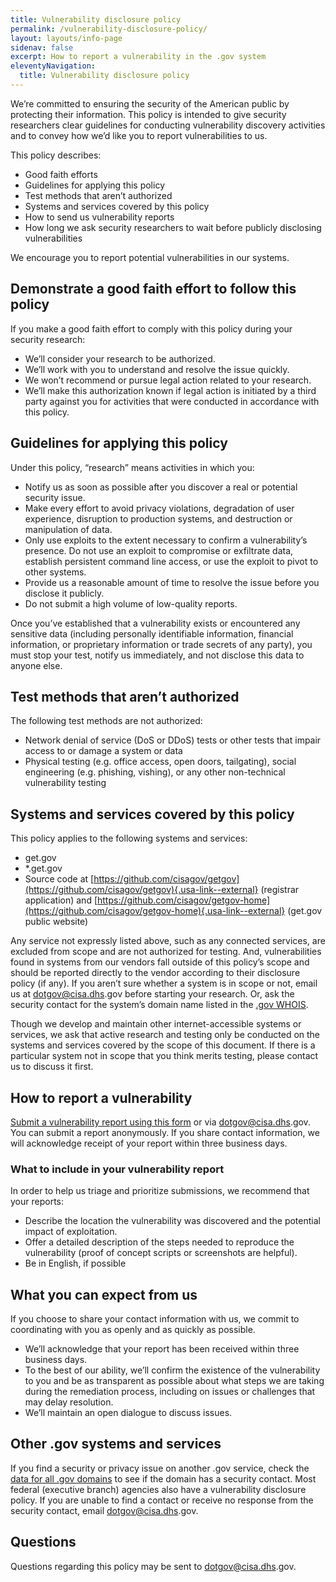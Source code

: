 ```yaml
---
title: Vulnerability disclosure policy
permalink: /vulnerability-disclosure-policy/
layout: layouts/info-page
sidenav: false
excerpt: How to report a vulnerability in the .gov system
eleventyNavigation:
  title: Vulnerability disclosure policy
---
```

  

We’re committed to ensuring the security of the American public by protecting their information. This policy is intended to give security researchers clear guidelines for conducting vulnerability discovery activities and to convey how we’d like you to report vulnerabilities to us.

This policy describes:
- Good faith efforts 
- Guidelines for applying this policy
- Test methods that aren’t authorized
- Systems and services covered by this policy
- How to send us vulnerability reports
- How long we ask security researchers to wait before publicly disclosing vulnerabilities

We encourage you to report potential vulnerabilities in our systems.

## Demonstrate a good faith effort to follow this policy

If you make a good faith effort to comply with this policy during your security research:
- We’ll consider your research to be authorized.
- We’ll work with you to understand and resolve the issue quickly. 
- We won’t recommend or pursue legal action related to your research. 
- We’ll make this authorization known if legal action is initiated by a third party against you for activities that were conducted in accordance with this policy.

## Guidelines for applying this policy

Under this policy, “research” means activities in which you:
- Notify us as soon as possible after you discover a real or potential security issue.
- Make every effort to avoid privacy violations, degradation of user experience, disruption to production systems, and destruction or manipulation of data.
- Only use exploits to the extent necessary to confirm a vulnerability’s presence. Do not use an exploit to compromise or exfiltrate data, establish persistent command line access, or use the exploit to pivot to other systems.
- Provide us a reasonable amount of time to resolve the issue before you disclose it publicly.
- Do not submit a high volume of low-quality reports.

Once you’ve established that a vulnerability exists or encountered any sensitive data (including personally identifiable information, financial information, or proprietary information or trade secrets of any party), you must stop your test, notify us immediately, and not disclose this data to anyone else.

## Test methods that aren’t authorized

The following test methods are not authorized:
- Network denial of service (DoS or DDoS) tests or other tests that impair access to or damage a system or data
- Physical testing (e.g. office access, open doors, tailgating), social engineering (e.g. phishing, vishing), or any other non-technical vulnerability testing

## Systems and services covered by this policy

This policy applies to the following systems and services:
- get<span>.gov</span>
- \*.get.gov
- Source code at [https://github.com/cisagov/getgov](https://github.com/cisagov/getgov){.usa-link--external} (registrar application) and [https://github.com/cisagov/getgov-home](https://github.com/cisagov/getgov-home){.usa-link--external} (get<span>.gov</span> public website)

Any service not expressly listed above, such as any connected services, are excluded from scope and are not authorized for testing. And, vulnerabilities found in systems from our vendors fall outside of this policy’s scope and should be reported directly to the vendor according to their disclosure policy (if any). If you aren’t sure whether a system is in scope or not, email us at dotgov@cisa.dhs<span>.gov</span> before starting your research. Or, ask the security contact for the system’s domain name listed in the [.gov WHOIS](#).

Though we develop and maintain other internet-accessible systems or services, we ask that active research and testing only be conducted on the systems and services covered by the scope of this document. If there is a particular system not in scope that you think merits testing, please contact us to discuss it first.

## How to report a vulnerability

[Submit a vulnerability report using this form](https://docs.google.com/forms/d/e/1FAIpQLSeZQGRJWsOWydQh5JU-zKqdhkXYbrY1qReCaaYGoOg14fN2iA/viewform?usp=sf_link) or via dotgov@cisa.dhs<span>.gov</span>. You can submit a report anonymously. If you share contact information, we will acknowledge receipt of your report within three business days.

### What to include in your vulnerability report

In order to help us triage and prioritize submissions, we recommend that your reports:
- Describe the location the vulnerability was discovered and the potential impact of exploitation.
- Offer a detailed description of the steps needed to reproduce the vulnerability (proof of concept scripts or screenshots are helpful).
- Be in English, if possible

## What you can expect from us

If you choose to share your contact information with us, we commit to coordinating with you as openly and as quickly as possible.
- We’ll acknowledge that your report has been received within three business days.
- To the best of our ability, we’ll confirm the existence of the vulnerability to you and be as transparent as possible about what steps we are taking during the remediation process, including on issues or challenges that may delay resolution.
- We’ll maintain an open dialogue to discuss issues.

## Other .gov systems and services
If you find a security or privacy issue on another .gov service, check the [data for all .gov domains](../about/data/#all-.gov-domains) to see if the domain has a security contact. Most federal (executive branch) agencies also have a vulnerability disclosure policy. If you are unable to find a contact or receive no response from the security contact, email dotgov@cisa.dhs<span>.gov</span>.

## Questions
Questions regarding this policy may be sent to dotgov@cisa.dhs<span>.gov</span>.



